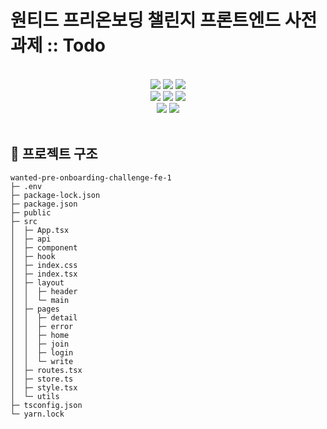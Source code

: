 # 원티드 프리온보딩 챌린지 프론트엔드 사전과제 :: Todo

<br>

<div align="center">
	<img src="https://img.shields.io/badge/React-61DAFB?style=flat&logo=React&logoColor=white" />
	<img src="https://img.shields.io/badge/TypeScript-3178C6?style=flat&logo=TypeScript&logoColor=white" />
	<img src="https://img.shields.io/badge/JavaScript-F7DF1E?style=flat&logo=JavaScript&logoColor=white" />
</div>

<div align="center">
  <img src="https://img.shields.io/badge/MUI-007FFF?style=flat&logo=MUI&logoColor=white" />
  <img src="https://img.shields.io/badge/Styled Components-DB7093?style=flat&logo=Styled-Components&logoColor=white" />
  <img src="https://img.shields.io/badge/CSS3-1572B6?style=flat&logo=CSS3&logoColor=white" />
</div>
<div align="center">
	<img src="https://img.shields.io/badge/ESLint-4B32C3?style=flat&logo=ESLint&logoColor=white" />
	<img src="https://img.shields.io/badge/Prettier-F7B93E?style=flat&logo=Prettier&logoColor=white" />
</div>

<br>

## 🌲 프로젝트 구조

```
wanted-pre-onboarding-challenge-fe-1
├─ .env
├─ package-lock.json
├─ package.json
├─ public
├─ src
│  ├─ App.tsx
│  ├─ api
│  ├─ component
│  ├─ hook
│  ├─ index.css
│  ├─ index.tsx
│  ├─ layout
│  │  ├─ header
│  │  └─ main
│  ├─ pages
│  │  ├─ detail
│  │  ├─ error
│  │  ├─ home
│  │  ├─ join
│  │  ├─ login
│  │  └─ write
│  ├─ routes.tsx
│  ├─ store.ts
│  ├─ style.tsx
│  └─ utils
├─ tsconfig.json
└─ yarn.lock

```
